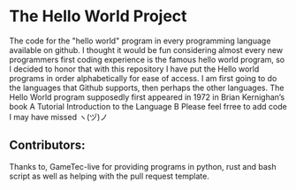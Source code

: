 # The Hello World Project
The code for the "hello world" program in every programming language available on github. I thought it would be fun considering almost every  new programmers first coding experience is the famous hello world program, so I decided to honor that with this repository
I have put the Hello world programs in order alphabetically for ease of access.
I am first going to do the languages that Github supports, then perhaps the other languages.
 The Hello World program supposedly first appeared in 1972 in Brian Kernighan’s book A Tutorial Introduction to the Language B
Please feel frree to add code I may have missed ヽ(ヅ)ノ


## Contributors:
Thanks to,
GameTec-live for providing programs in python, rust and bash script as well as helping with the pull request template.
